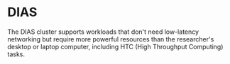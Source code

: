 # DIAS

The DIAS cluster supports workloads that don't need low-latency networking but require more powerful resources than the researcher's desktop or laptop computer, including HTC (High Throughput Computing) tasks.


